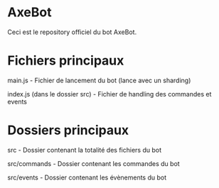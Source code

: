 # AxeBot
Ceci est le repository officiel du bot AxeBot. 
# Fichiers principaux
main.js - Fichier de lancement du bot (lance avec un sharding)

index.js (dans le dossier src) - Fichier de handling des commandes et events
# Dossiers principaux
src - Dossier contenant la totalité des fichiers du bot

src/commands - Dossier contenant les commandes du bot

src/events - Dossier contenant les évènements du bot
